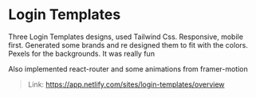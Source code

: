 # Login Templates

Three Login Templates designs, used Tailwind Css. Responsive, mobile first. Generated some brands and re designed them to fit with the colors. Pexels for the backgrounds. It was  really fun

Also implemented react-router and some animations from framer-motion

>Link: https://app.netlify.com/sites/login-templates/overview
